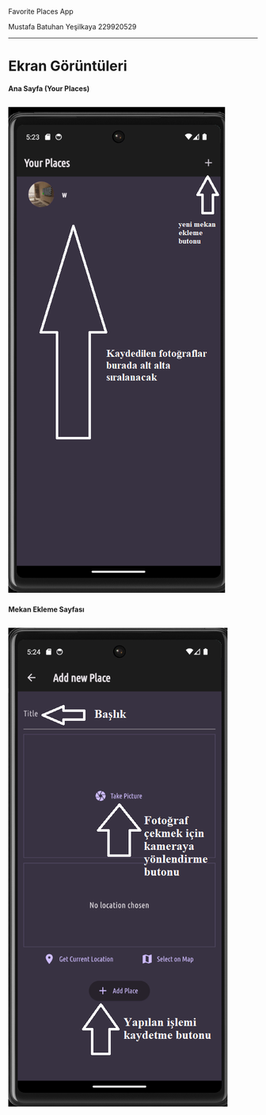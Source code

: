Favorite Places App

Mustafa Batuhan Yeşilkaya 229920529

----

# Ekran Görüntüleri

#### Ana Sayfa (Your Places)
![](./screenshots/ana_ekran.png)
---
#### Mekan Ekleme Sayfası
![](./screenshots/yeni_foto_ekleme_sayfasi.png)
--- 
